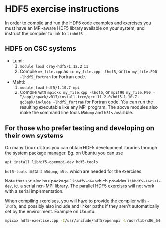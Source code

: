 # HDF5 exercise instructions

In order to compile and run the HDF5 code examples and exercises you must have an MPI-aware HDF5 library available on your system, and instruct the compiler to link to `libhdf5`.

## HDF5 on CSC systems

- Lumi:
    1. `module load cray-hdf5/1.12.2.11`
    2. Compile `my_file.cpp` as `cc my_file.cpp -lhdf5`, or `ftn my_file.F90 -lhdf5_fortran` for Fortran code.
- Mahti:
    1. `module load hdf5/1.10.7-mpi`
    2. Compile with `mpicxx my_file.cpp -lhdf5`, or `mpif90 my_file.F90 -I/appl/spack/v017/install-tree/gcc-11.2.0/hdf5-1.10.7-qc3apk/include -lhdf5_fortran` for Fortran code.
You can run the resulting executable like any MPI program. The above modules also make the command line tools `h5dump` and `h5ls` available.


## For those who prefer testing and developing on their own systems

On many Linux distros you can obtain HDF5 development libraries through the system package manager. Eg. on Ubuntu you can use
```
apt install libhdf5-openmpi-dev hdf5-tools
```
`hdf5-tools` installs `h5dump`, `h5ls` which are needed for the exercises.

Note that `apt` also has package `libhdf5-dev` which provides `libhdf5-serial-dev`, ie. a serial non-MPI library. The parallel HDF5 exercises will not work with a serial implementation.

When compiling exercises, you will have to provide the compiler with `-lhdf5`, and possibly also include and linker paths if they aren't automatically set by the environment. Example on Ubuntu:
```bash
mpicxx hdf5-exercise.cpp -I/usr/include/hdf5/openmpi -L/usr/lib/x86_64-linux-gnu/hdf5/openmpi/ -lhdf5 -o hdf5-exercise.out
```
